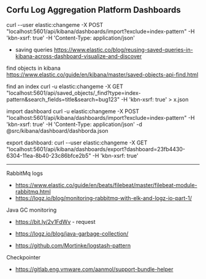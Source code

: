 ## Corfu Log Aggregation Platform Dashboards

curl --user elastic:changeme -X POST "localhost:5601/api/kibana/dashboards/import?exclude=index-pattern" -H 'kbn-xsrf: true' -H 'Content-Type: application/json'

- saving queries https://www.elastic.co/blog/reusing-saved-queries-in-kibana-across-dashboard-visualize-and-discover

find objects in kibana https://www.elastic.co/guide/en/kibana/master/saved-objects-api-find.html

find an index curl -u elastic:changeme -X GET "localhost:5601/api/saved_objects/_find?type=index-pattern&search_fields=title&search=bug123" -H 'kbn-xsrf: true' > x.json

import dashboard
curl -u elastic:changeme -X POST "localhost:5601/api/kibana/dashboards/import?exclude=index-pattern" -H 'kbn-xsrf: true' -H 'Content-Type: application/json' -d @src/kibana/dashboard/dashborda.json

export dashboard:
curl --user elastic:changeme -X GET "localhost:5601/api/kibana/dashboards/export?dashboard=23fb4430-6304-11ea-8b40-23c86bfce2b5" -H 'kbn-xsrf: true'

------------------
RabbitMq logs 
 - https://www.elastic.co/guide/en/beats/filebeat/master/filebeat-module-rabbitmq.html
 - https://logz.io/blog/monitoring-rabbitmq-with-elk-and-logz-io-part-1/
 
Java GC monitoring
 - https://bit.ly/2v1FdWv - request
 
 - https://logz.io/blog/java-garbage-collection/
 - https://github.com/Mortinke/logstash-pattern
 
Checkpointer
 - https://gitlab.eng.vmware.com/aanmol/support-bundle-helper
  